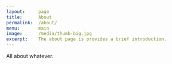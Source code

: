 ```yaml
---
layout:     page
title:      About
permalink:  /about/
menu:       main
image:      /media/thumb-big.jpg
excerpt:    The about page is provides a brief introduction.
---
```


All about whatever.
